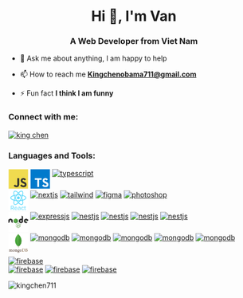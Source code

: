 <h1 align="center">Hi 👋, I'm Van</h1>
<h3 align="center">A Web Developer from Viet Nam</h3>

- 💬 Ask me about anything, I am happy to help

- 📫 How to reach me **Kingchenobama711@gmail.com**

- ⚡ Fun fact **I think I am funny**

<h3 align="left">Connect with me:</h3>
<p align="left">
<a href="https://fb.com/king chen" target="blank"><img align="center" src="https://raw.githubusercontent.com/rahuldkjain/github-profile-readme-generator/master/src/images/icons/Social/facebook.svg" alt="king chen" height="30" width="40" /></a>
</p>

<h3 align="left">Languages and Tools:</h3>
<p align="left">

<div style="display: flex; gap:4px; flex-wrap: wrap;"><a href="https://developer.mozilla.org/en-US/docs/Web/JavaScript" target="_blank" rel="noreferrer">
  <img src="https://raw.githubusercontent.com/devicons/devicon/master/icons/javascript/javascript-original.svg" alt="javascript" width="40" height="40"/>
</a>
<a href="https://www.typescriptlang.org/" target="_blank" rel="noreferrer">
  <img src="https://raw.githubusercontent.com/devicons/devicon/master/icons/typescript/typescript-original.svg" alt="typescript" width="40" height="40"/>
</a>

<a href="#" rel="noreferrer">
  <img src="https://upload.wikimedia.org/wikipedia/commons/thumb/d/d2/C_Sharp_Logo_2023.svg/640px-C_Sharp_Logo_2023.svg.png" alt="typescript" width="40" height="40"/>
</a>
</div>

<div style="display: flex; gap:4px; flex-wrap: wrap;">
<a href="https://reactjs.org/" target="_blank" rel="noreferrer">
  <img src="https://raw.githubusercontent.com/devicons/devicon/master/icons/react/react-original-wordmark.svg" alt="react" width="40" height="40"/>
</a>

<a href="https://nextjs.org/" target="_blank" rel="noreferrer">
  <img src="https://marcbruederlin.gallerycdn.vsassets.io/extensions/marcbruederlin/next-icons/0.0.4/1710496760165/Microsoft.VisualStudio.Services.Icons.Default" alt="nextjs" width="40" height="40"/>
</a>

<a href="https://tailwindcss.com/" target="_blank" rel="noreferrer">
  <img src="https://www.vectorlogo.zone/logos/tailwindcss/tailwindcss-icon.svg" alt="tailwind" width="40" height="40"/>
</a>

<a href="https://www.figma.com/" target="_blank" rel="noreferrer">
  <img src="https://www.vectorlogo.zone/logos/figma/figma-icon.svg" alt="figma" width="40" height="40"/>
</a>

<a href="https://www.photoshop.com/en" target="_blank" rel="noreferrer">
  <img src="https://yt3.googleusercontent.com/ytc/AIdro_keG95kcun6Bg2BCPgHNt0b7Gi9ST3ylBP_xE9NM2RfVNqK=s900-c-k-c0x00ffffff-no-rj" alt="photoshop" width="40" height="40"/>
</a>
</div>

<div style="display: flex; gap:4px; flex-wrap: wrap;">
<a href="https://nodejs.org" target="_blank" rel="noreferrer">
  <img src="https://raw.githubusercontent.com/devicons/devicon/master/icons/nodejs/nodejs-original-wordmark.svg" alt="nodejs" width="40" height="40"/>
</a>

<a href="https://expressjs.com/" target="_blank" rel="noreferrer">
  <img src="https://adware-technologies.s3.amazonaws.com/uploads/technology/thumbnail/20/express-js.png" alt="expressjs" width="40" height="40"/>
</a>
<a href="https://nestjs.com/" target="_blank" rel="noreferrer">
  <img src="https://nestjs.com/logo-small-gradient.76616405.svg" alt="nestjs" width="40" height="40"/>
</a>
<a href="#" rel="noreferrer">
  <img src="https://upload.wikimedia.org/wikipedia/commons/thumb/e/ee/.NET_Core_Logo.svg/2048px-.NET_Core_Logo.svg.png" alt="nestjs" width="40" height="40"/>
</a>

<a href="https://unity.com/" target="_blank" >
  <img src="https://i.redd.it/tu3gt6ysfxq71.png" alt="nestjs" width="40" height="40"/>
</a>

<a href="https://soliditylang.org/" target="_blank" >
  <img src="https://upload.wikimedia.org/wikipedia/commons/thumb/6/6f/Ethereum-icon-purple.svg/512px-Ethereum-icon-purple.svg.png?20200227011040" alt="nestjs" width="40" height="40"/>
</a>
</div>


<div style="display: flex; gap:4px; flex-wrap: wrap;">

<a href="https://www.mongodb.com/" target="_blank" rel="noreferrer">
  <img src="https://raw.githubusercontent.com/devicons/devicon/master/icons/mongodb/mongodb-original-wordmark.svg" alt="mongodb" width="40" height="40"/>
</a>

<a href="#" rel="noreferrer">
  <img src="https://labs.mysql.com/common/logos/mysql-logo.svg?v2" alt="mongodb" width="40" height="40"/>
</a>
<a href="#" rel="noreferrer">
  <img src="https://www.postgresql.org/media/img/about/press/elephant.png" alt="mongodb" width="40" height="40"/>
</a>
<a href="#" rel="noreferrer">
  <img src="https://lennox-it.uk/wp-content/uploads/2015/12/SQL-Server-20121.png" alt="mongodb" width="40" height="40"/>
</a>
<a href="#" rel="noreferrer">
  <img src="https://cdn4.iconfinder.com/data/icons/redis-2/1451/Untitled-2-512.png" alt="mongodb" width="40" height="40"/>
</a>
<a href="#" rel="noreferrer">
  <img src="https://static-00.iconduck.com/assets.00/rabbitmq-icon-484x512-s9lfaapn.png" alt="mongodb" width="40" height="40"/>
</a>

<a href="https://firebase.google.com/" target="_blank" rel="noreferrer">
  <img src="https://www.vectorlogo.zone/logos/firebase/firebase-icon.svg" alt="firebase" width="40" height="40"/>
</a>
</div>

<div style="display: flex; gap:4px; flex-wrap: wrap;">
<a href="#" rel="noreferrer">
  <img src="https://static-00.iconduck.com/assets.00/docker-icon-2048x2048-5mc7mvtn.png" alt="firebase" width="40" height="40"/>
</a>
<a href="#" rel="noreferrer">
  <img src="https://kb.pavietnam.vn/wp-content/uploads/2021/08/k8s-logo.png" alt="firebase" width="40" height="40"/>
</a>
<a href="#" rel="noreferrer">
  <img src="https://www.pngmart.com/files/23/Aws-Logo-PNG-Picture.png" alt="firebase" width="40" height="40"/>
</a>
</div>

</p>

<p><img align="center" src="https://github-readme-stats.vercel.app/api/top-langs?username=kingchen711&show_icons=true&locale=en&layout=compact" alt="kingchen711" /></p>
